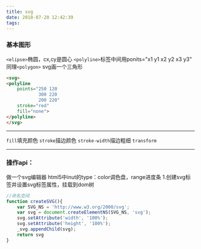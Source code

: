 ```yaml
---
title: svg
date: 2018-07-20 12:42:39
tags:
---
```

### 基本图形
`<elipse>`椭圆，cx,cy是圆心
`<polyline>`标签中间用ponits="x1 y1 x2 y2 x3 y3" 同理`<polygon>`
svg画一个三角形
```html
<svg>
<polyline
    points="250 120
            300 220
            200 220"
    stroke="red"
    fill="none">
</polyline>
</svg>
```
---
`fill`填充颜色
`stroke`描边颜色
`stroke-width`描边粗细
`transform`

---
### 操作api：
做一个svg编辑器
html5中inut的type：color调色盘，range进度条
1.创建svg标签并设置svg标签属性，挂载到dom树
```javascript
//命名空间
function createSVG(){
    var SVG_NS = 'http://www.w3.org/2000/svg';
    var svg = document.createElementNS(SVG_NS, 'svg');
    svg.setAttribute('width', '100%');
    svg.setAttribute('height', '100%');
    _svg.appendChild(svg);
    return svg
}
```

